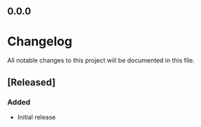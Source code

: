## 0.0.0

# Changelog

All notable changes to this project will be documented in this file.

## [Released]

### Added

- Initial release

